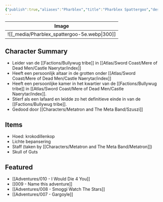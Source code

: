 ```yaml
---
{"publish":true,"aliases":"Pharblex","title":"Pharblex Spattergoo","description":"Chief of Bullywug tribe","created":"2025-07-21T20:42:43.136+02:00","modified":"2025-07-22T22:57:12.227+02:00","published":"2025-07-22T22:57:12.227+02:00","cssclasses":"","socialImage":"![[_media/Pharblex_spattergoo-5e.webp]]"}
---
```



| Image                                               |
| --------------------------------------------------- |
| ![[_media/Pharblex_spattergoo-5e.webp\|300]] |

## Character Summary
- Leider van de [[Factions/Bullywug tribe]] in [[Atlas/Sword Coast/Mere of Dead Men/Castle Naerytar/index]]
- Heeft een persoonlijk altaar in de grotten onder [[Atlas/Sword Coast/Mere of Dead Men/Castle Naerytar/index]]
- Heeft een persoonlijke kamer in het kwartier van de  [[Factions/Bullywug tribe]] in [[Atlas/Sword Coast/Mere of Dead Men/Castle Naerytar/index]].
- Stierf als een lafaard en leidde zo het definitieve einde in van de [[Factions/Bullywug tribe]].
- Gedood door [[Characters/Metatron and The Meta Band/Szuszi]]
## Items
- Hoed: krokodillenkop
- Lichte bepansering
- Staff (taken by [[Characters/Metatron and The Meta Band/Metatron]])
- Skull of Guts
## Featured
- [[Adventures/010 - I Would Die 4 You]]
- [[009 - Name this adventure]]
- [[Adventures/008 - Smoggi Watch The Stars]]
- [[Adventures/007 - Gargoyle]]





